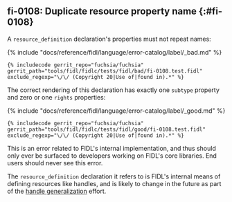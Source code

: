 ## fi-0108: Duplicate resource property name {:#fi-0108}

A `resource_definition` declaration's properties must not repeat names:

{% include "docs/reference/fidl/language/error-catalog/label/_bad.md" %}

```fidl
{% includecode gerrit_repo="fuchsia/fuchsia" gerrit_path="tools/fidl/fidlc/tests/fidl/bad/fi-0108.test.fidl" exclude_regexp="\/\/ (Copyright 20|Use of|found in).*" %}
```

The correct rendering of this declaration has exactly one `subtype` property and
zero or one `rights` properties:

{% include "docs/reference/fidl/language/error-catalog/label/_good.md" %}

```fidl
{% includecode gerrit_repo="fuchsia/fuchsia" gerrit_path="tools/fidl/fidlc/tests/fidl/good/fi-0108.test.fidl" exclude_regexp="\/\/ (Copyright 20|Use of|found in).*" %}
```

This is an error related to FIDL's internal implementation, and thus should only
ever be surfaced to developers working on FIDL's core libraries. End users
should never see this error.

The `resource_definition` declaration it refers to is FIDL's internal means of
defining resources like handles, and is likely to change in the future as part
of the [handle generalization](https://fxbug.dev/64629) effort.
